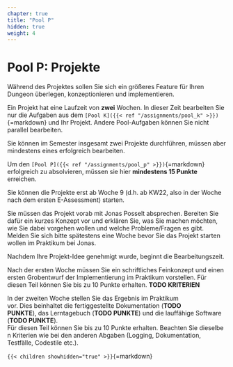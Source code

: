 ```yaml
---
chapter: true
title: "Pool P"
hidden: true
weight: 4
---
```



# Pool P: Projekte

Während des Projektes sollen Sie sich ein größeres Feature für Ihren Dungeon überlegen, konzeptionieren und implementieren.

Ein Projekt hat eine Laufzeit von **zwei** Wochen. In dieser Zeit bearbeiten Sie nur die Aufgaben aus dem `[Pool K]({{< ref "/assignments/pool_k" >}})`{=markdown} und Ihr Projekt. Andere Pool-Aufgaben können Sie nicht parallel bearbeiten.

Sie können im Semester insgesamt zwei Projekte durchführen, müssen aber mindestens eines erfolgreich bearbeiten.

Um den `[Pool P]({{< ref "/assignments/pool_p" >}})`{=markdown} erfolgreich zu absolvieren, müssen sie hier **mindestens 15 Punkte** erreichen.

Sie können die Projekte erst ab Woche 9 (d.h. ab KW22, also in der Woche nach dem ersten E-Assessment) starten.

Sie müssen das Projekt vorab mit Jonas Posselt absprechen. Bereiten Sie dafür ein kurzes Konzept vor und erklären Sie, was Sie machen möchten, wie Sie dabei vorgehen wollen und welche Probleme/Fragen es gibt. Melden Sie sich bitte spätestens eine Woche bevor Sie das Projekt starten wollen im Praktikum bei Jonas.

Nachdem Ihre Projekt-Idee genehmigt wurde, beginnt die Bearbeitungszeit.

Nach der ersten Woche müssen Sie ein schriftliches Feinkonzept und einen ersten Grobentwurf der Implementierung im Praktikum vorstellen. Für diesen Teil können Sie bis zu 10 Punkte erhalten.
**TODO KRITERIEN**

In der zweiten Woche stellen Sie das Ergebnis im Praktikum vor. Dies beinhaltet die fertiggestellte Dokumentation (**TODO PUNKTE**), das Lerntagebuch (**TODO PUNKTE**) und die lauffähige Software (**TODO PUNKTE**). Für diesen Teil können Sie bis zu 10 Punkte erhalten. Beachten Sie dieselben Kriterien wie bei den anderen Abgaben (Logging, Dokumentation, Testfälle, Codestile etc.). 

`{{< children showhidden="true" >}}`{=markdown}
